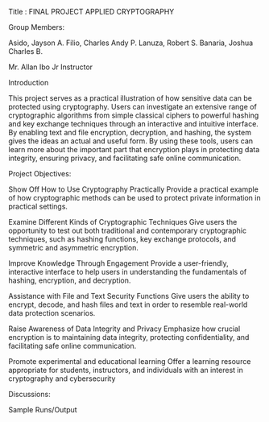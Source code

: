 Title : FINAL PROJECT APPLIED CRYPTOGRAPHY

Group Members:

Asido, Jayson A.
Filio, Charles Andy P.
Lanuza, Robert S.
Banaria, Joshua Charles B.

Mr. Allan Ibo Jr
Instructor


Introduction

This project serves as a practical illustration of how sensitive data can be protected using cryptography. 
Users can investigate an extensive range of cryptographic algorithms from simple classical ciphers to powerful hashing
and key exchange techniques through an interactive and intuitive interface. By enabling text and file encryption, 
decryption, and hashing, the system gives the ideas an actual and useful form. By using these tools, users can learn more about 
the important part that encryption plays in protecting data integrity, ensuring privacy, and facilitating safe online communication.

Project Objectives:

Show Off How to Use Cryptography Practically
Provide a practical example of how cryptographic methods can be used to protect private information in practical settings.

Examine Different Kinds of Cryptographic Techniques
Give users the opportunity to test out both traditional and contemporary cryptographic techniques, such as hashing functions, 
key exchange protocols, and symmetric and asymmetric encryption.

Improve Knowledge Through Engagement
Provide a user-friendly, interactive interface to help users in understanding the fundamentals of hashing, encryption, and decryption.

Assistance with File and Text Security Functions
Give users the ability to encrypt, decode, and hash files and text in order to resemble real-world data protection scenarios.

Raise Awareness of Data Integrity and Privacy
Emphasize how crucial encryption is to maintaining data integrity, protecting confidentiality, and facilitating safe online communication.

Promote experimental and educational learning
Offer a learning resource appropriate for students, instructors, and individuals with an interest in cryptography and cybersecurity



Discussions:


Sample Runs/Output


